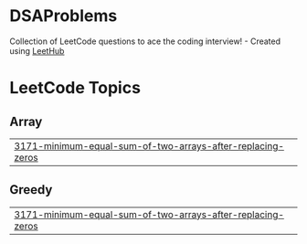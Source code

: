 # DSAProblems
Collection of LeetCode questions to ace the coding interview! - Created using [LeetHub](https://github.com/QasimWani/LeetHub)

<!---LeetCode Topics Start-->
# LeetCode Topics
## Array
|  |
| ------- |
| [3171-minimum-equal-sum-of-two-arrays-after-replacing-zeros](https://github.com/abhinav3105/DSAProblemsLeetCode/tree/master/3171-minimum-equal-sum-of-two-arrays-after-replacing-zeros) |
## Greedy
|  |
| ------- |
| [3171-minimum-equal-sum-of-two-arrays-after-replacing-zeros](https://github.com/abhinav3105/DSAProblemsLeetCode/tree/master/3171-minimum-equal-sum-of-two-arrays-after-replacing-zeros) |
<!---LeetCode Topics End-->